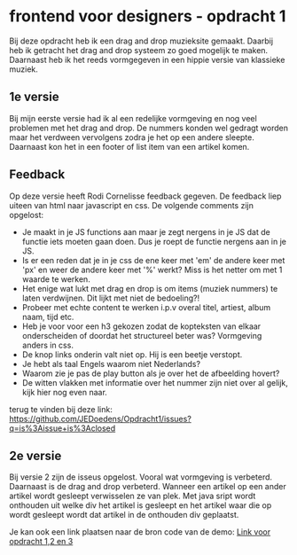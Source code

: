 # frontend voor designers - opdracht 1
Bij deze opdracht heb ik een drag and drop muzieksite gemaakt. Daarbij heb ik getracht het drag and drop systeem zo goed mogelijk te maken. Daarnaast heb ik het reeds vormgegeven in een hippie versie van klassieke muziek.

## 1e versie
Bij mijn eerste versie had ik al een redelijke vormgeving en nog veel problemen met het drag and drop. De nummers konden wel gedragt worden maar het verdween vervolgens zodra je het op een andere sleepte. Daarnaast kon het in een footer of list item van een artikel komen.

## Feedback
Op deze versie heeft Rodi Cornelisse feedback gegeven. De feedback liep uiteen van html naar javascript en css. De volgende comments zijn opgelost:
* Je maakt in je JS functions aan maar je zegt nergens in je JS dat de functie iets moeten gaan doen. Dus je roept de functie nergens aan in je JS.
* Is er een reden dat je in je css de ene keer met 'em' de andere keer met 'px' en weer de andere keer met '%' werkt? Miss is het netter om met 1 waarde te werken.
* Het enige wat lukt met drag en drop is om items (muziek nummers) te laten verdwijnen. Dit lijkt met niet de bedoeling?!
* Probeer met echte content te werken i.p.v overal titel, artiest, album naam, tijd etc.
* Heb je voor voor een h3 gekozen zodat de kopteksten van elkaar onderscheiden of doordat het structureel beter was? Vormgeving anders in css.
* De knop links onderin valt niet op. Hij is een beetje verstopt.
* Je hebt als taal Engels waarom niet Nederlands?
* Waarom zie je pas de play button als je over het de afbeelding hovert?
* De witten vlakken met informatie over het nummer zijn niet over al gelijk, kijk hier nog even naar.

terug te vinden bij deze link:
https://github.com/JEDoedens/Opdracht1/issues?q=is%3Aissue+is%3Aclosed


## 2e versie
Bij versie 2 zijn de isseus opgelost. Vooral wat vormgeving is verbeterd. Daarnaast is de drag and drop verbeterd. Wanneer een artikel op een ander artikel wordt gesleept verwisselen ze van plek. Met java sript wordt onthouden uit welke div het artikel is gesleept en het artikel waar die op wordt gesleept wordt dat artikel in de onthouden div geplaatst.

Je kan ook een link plaatsen naar de bron code van de demo:
[Link voor opdracht 1,2 en 3](https://jedoedens.github.io/frontendvoordesigners/)
